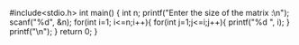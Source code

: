 #include<stdio.h>
int main()
{
    int n;
    printf("Enter the size of the matrix :\n");
    scanf("%d", &n);
    for(int i=1; i<=n;i++){
        for(int j=1;j<=i;j++){
                    printf("%d ", i);
        }
        printf("\n");
    }
return 0;
}
